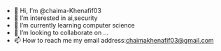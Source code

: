 - 👋 Hi, I’m @chaima-Khenafif03
- 👀 I’m interested in  ai,security 
- 🌱 I’m currently learning computer science 
- 💞️ I’m looking to collaborate on ...
- 📫 How to reach me my email address:chaimakhenafif03@gmail.com

<!---
chaima-Khenafif03/chaima-Khenafif03 is a ✨ special ✨ repository because its `README.md` (this file) appears on your GitHub profile.
You can click the Preview link to take a look at your changes.
--->
